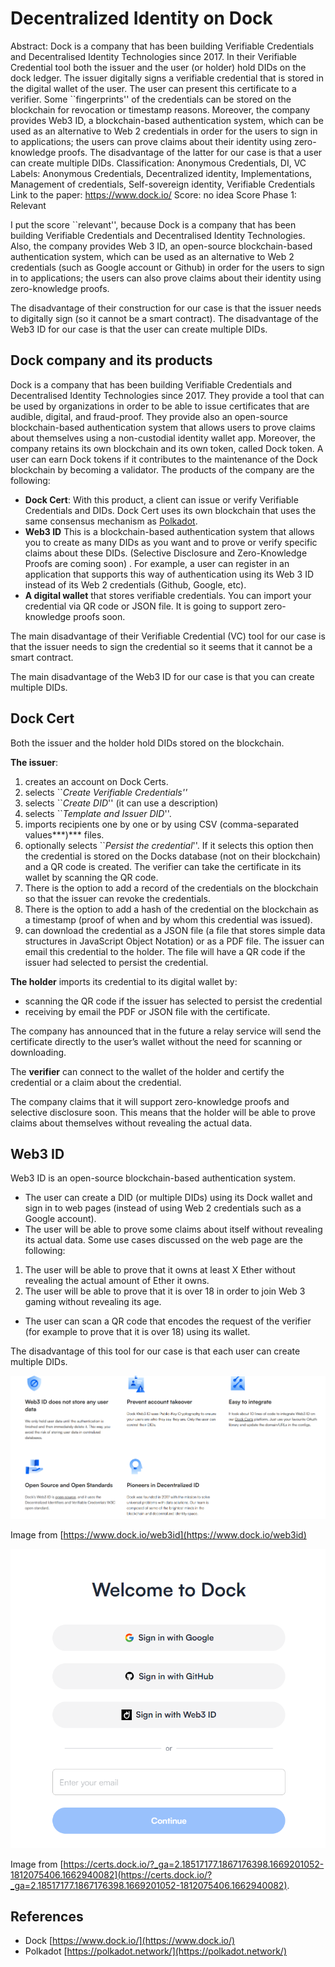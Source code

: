 # Decentralized Identity on Dock

Abstract: Dock is a company that has been building Verifiable Credentials and Decentralised Identity Technologies since 2017. In their Verifiable Credential tool both the issuer and the user (or holder) hold DIDs on the dock ledger. The issuer digitally signs a verifiable credential that is stored in the digital wallet of the user. The user can present this certificate to a verifier. Some ``fingerprints'' of the credentials can be stored on the blockchain for revocation or timestamp reasons. Moreover, the company provides Web3 ID, a blockchain-based authentication system, which can be used as an alternative to Web 2 credentials in order for the users to sign in to applications; the users can prove claims about their identity using zero-knowledge proofs. The disadvantage of the latter for our case is that a user can create multiple DIDs.
Classification: Anonymous Credentials, DI, VC
Labels: Anonymous Credentials, Decentralized identity, Implementations, Management of credentials, Self-sovereign identity, Verifiable Credentials
Link to the paper: https://www.dock.io/
Score: no idea
Score Phase 1: Relevant

I put the score ``relevant'', because Dock is a company that has been building Verifiable Credentials and Decentralised Identity Technologies. Also, the company provides Web 3 ID, an open-source blockchain-based authentication system, which can be used as an alternative to Web 2 credentials (such as Google account or Github) in order for the users to sign in to applications; the users can also prove claims about their identity using zero-knowledge proofs. 

The disadvantage of their construction for our case is that the issuer needs to digitally sign (so it cannot be a smart contract). The disadvantage of the Web3 ID for our case is that the user can create multiple DIDs.

## Dock company and its products

 Dock is a company that has been building Verifiable Credentials and Decentralised Identity Technologies since 2017. They provide a tool that can be used by organizations in order to be able to issue certificates that are audible, digital, and fraud-proof. They provide also an open-source blockchain-based authentication system that allows users to prove claims about themselves using a non-custodial identity wallet app. Moreover, the company retains its own blockchain and its own token, called Dock token. A user can earn Dock tokens if it contributes to the maintenance of the Dock blockchain by becoming a validator. The products of the company are the following:

   

- **Dock Cert**: With this product, a client can issue or verify Verifiable Credentials and DIDs. Dock Cert uses its own blockchain that uses the same consensus mechanism as [Polkadot](https://polkadot.network/).
- **Web3 ID** This is a blockchain-based authentication system that allows you to create as many DIDs as you want and to prove or verify specific claims about these DIDs.  (Selective Disclosure and Zero-Knowledge Proofs are coming soon) . For example, a user can register in an application that supports this way of authentication using its Web 3 ID instead of its Web 2 credentials (Github, Google, etc).
- **A digital wallet** that stores verifiable credentials. You can import your credential via QR code or JSON file. It is going to support zero-knowledge proofs soon.

The main disadvantage of their Verifiable Credential (VC) tool for our case is that the issuer needs to sign the credential so it seems that it cannot be a smart contract.

The main disadvantage of the Web3 ID for our case is that you can create multiple DIDs.

## Dock Cert

Both the issuer and the holder hold DIDs stored on the blockchain.

**The issuer**:

1.  creates an account on Dock Certs.
2.  selects  ``*Create Verifiable Credentials''* 
3. selects ``*Create DID*'' (it can use a description) 
4. selects ``*Template and Issuer DID*''. 
5.  imports recipients one by one or by using CSV (comma-separated values***)*** files. 
6. optionally selects ``*Persist the credential*''. If it selects this option then the credential is stored on the Docks database (not on their blockchain) and a QR code is created. The verifier can take the certificate in its wallet by scanning the QR code.
7. There is the option to add a record of the credentials on the blockchain so that the issuer can revoke the credentials. 
8. There is the option to add a hash of the credential on the blockchain as a timestamp (proof of when and by whom this credential was issued).
9. can download the credential as a JSON file (a file that stores simple data structures in JavaScript Object Notation) or as a PDF file. The issuer can email this credential to the holder. The file will have a QR code if the issuer had selected to persist the credential.

**The holder** imports its credential to its digital wallet by:

- scanning the QR code if the issuer has selected to persist the credential
- receiving by email the PDF or JSON file with the certificate.

The company has announced that in the future a relay service will send the certificate directly to the user’s wallet without the need for scanning or downloading.

The **verifier** can connect to the wallet of the holder and certify the credential or a claim about the credential.

The company claims that it will support zero-knowledge proofs and selective disclosure soon. This means that the holder will be able to prove claims about themselves without revealing the actual data.

## Web3 ID

Web3 ID is an open-source blockchain-based authentication system.

- The user can create a DID (or multiple DIDs) using its Dock wallet and sign in to web pages  (instead of using Web 2 credentials such as a Google account).
- The user will be able to prove some claims about itself without revealing its actual data. Some use cases discussed on the web page are the following:
1. The user will be able to prove that it owns at least X Ether without revealing the actual amount of Ether it owns.
2. The user will be able to prove that it is over 18 in order to join Web 3 gaming without revealing its age.
- The user can scan a QR code that encodes the request of the verifier (for example to prove that it is over 18) using its wallet.

The disadvantage of this tool for our case is that each user can create multiple DIDs.

![Untitled](Decentralized%20Identity%20on%20Dock%2076e191c71e304ae792759c8d0e371f83/Untitled.png)

Image from [https://www.dock.io/web3id](https://www.dock.io/web3id)

![Untitled](Decentralized%20Identity%20on%20Dock%2076e191c71e304ae792759c8d0e371f83/Untitled%201.png)

Image from [https://certs.dock.io/?_ga=2.18517177.1867176398.1669201052-1812075406.1662940082](https://certs.dock.io/?_ga=2.18517177.1867176398.1669201052-1812075406.1662940082).

## References

- Dock [https://www.dock.io/](https://www.dock.io/)
- Polkadot [https://polkadot.network/](https://polkadot.network/)